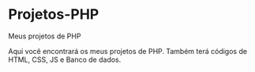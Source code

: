 # Projetos-PHP
Meus projetos de PHP

Aqui você encontrará os meus projetos de PHP.
Também terá códigos de HTML, CSS, JS e Banco de dados.
